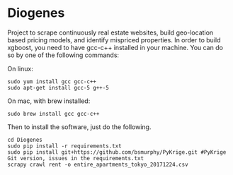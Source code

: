 # Diogenes
Project to scrape continuously real estate websites, build geo-location based pricing models, and identify mispriced properties.
In order to build xgboost, you need to have gcc-c++ installed in your machine. You can do so by one of the following commands:

On linux:

	sudo yum install gcc gcc-c++
	sudo apt-get install gcc-5 g++-5

On mac, with brew installed:

	sudo brew install gcc gcc-c++

Then to install the software, just do the following.

	cd Diogenes
	sudo pip install -r requirements.txt
	sudo pip install git+https://github.com/bsmurphy/PyKrige.git #PyKrige Git version, issues in the requirements.txt
	scrapy crawl rent -o entire_apartments_tokyo_20171224.csv

